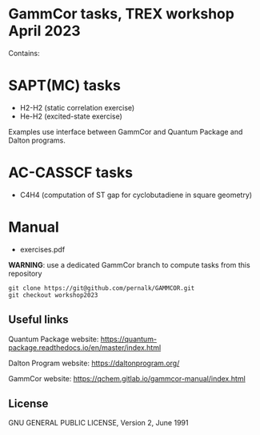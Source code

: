# GammCor tasks, TREX workshop April 2023

Contains:
# SAPT(MC) tasks
- H2-H2 (static correlation exercise)
- He-H2 (excited-state exercise)

Examples use interface between GammCor and Quantum Package and Dalton programs.

# AC-CASSCF tasks
- C4H4 (computation of ST gap for cyclobutadiene in square geometry)

# Manual
- exercises.pdf

**WARNING**: use a dedicated GammCor branch to compute tasks from this repository

```
git clone https://git@github.com/pernalk/GAMMCOR.git
git checkout workshop2023
```

## Useful links
Quantum Package website:
https://quantum-package.readthedocs.io/en/master/index.html

Dalton Program website:
https://daltonprogram.org/

GammCor website:
https://qchem.gitlab.io/gammcor-manual/index.html

## License
GNU GENERAL PUBLIC LICENSE, Version 2, June 1991
